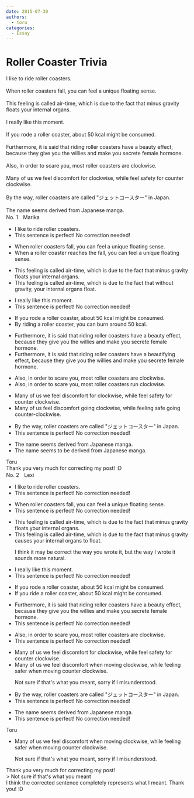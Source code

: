 ```yaml
---
date: 2015-07-30
authors:
  - toru
categories:
  - Essay
---
```


<h1 id="subject_show">Roller Coaster Trivia</h1>
<div class="date" hidden>Jul 30, 2015 10:47</div>
<div id="post"><div id="body_show_ori">
I like to ride roller coasters.<br/><br/>When roller coasters fall, you can feel a unique floating sense.<br/><br/>This feeling is called air-time, which is due to the fact that minus gravity floats your internal organs.<br/><br/>I really like this moment.<br/><br/>If you rode a roller coaster, about 50 kcal might be consumed.<br/><br/>Furthermore, it is said that riding roller coasters have a beauty effect, because they give you the willies and make you secrete female hormone.<br/><br/>Also, in order to scare you, most roller coasters are clockwise.<br/><br/>Many of us we feel discomfort for clockwise, while feel safety for counter clockwise.<br/><br/>By the way, roller coasters are called "ジェットコースター" in Japan.<br/><br/>The name seems derived from Japanese manga.
</div></div>

<!-- more -->

<div id="block"><div class="first_name"> No. 1　<span class="just_name">Marika</span></div><div id="block2">
<ul class="correction_field">
<li class="incorrect">I like to ride roller coasters.</li>
<li class="corrected perfect">This sentence is perfect! No correction needed!</li>
</ul>
<ul class="correction_field">
<li class="incorrect">When roller coasters fall, you can feel a unique floating sense.</li>
<li class="corrected correct">
When a roller coaster reaches the fall, you can feel a unique floating sense.
</li>
</ul>
<ul class="correction_field">
<li class="incorrect">This feeling is called air-time, which is due to the fact that minus gravity floats your internal organs.</li>
<li class="corrected correct">
This feeling is called air-time, which is due to the fact that without gravity, your internal organs float.
</li>
</ul>
<ul class="correction_field">
<li class="incorrect">I really like this moment.</li>
<li class="corrected perfect">This sentence is perfect! No correction needed!</li>
</ul>
<ul class="correction_field">
<li class="incorrect">If you rode a roller coaster, about 50 kcal might be consumed.</li>
<li class="corrected correct">
By riding a roller coaster, you can burn around 50 kcal.
</li>
</ul>
<ul class="correction_field">
<li class="incorrect">Furthermore, it is said that riding roller coasters have a beauty effect, because they give you the willies and make you secrete female hormone.</li>
<li class="corrected correct">
Furthermore, it is said that riding roller coasters have a beautifying effect, because they give you the willies and make you secrete female hormone.
</li>
</ul>
<ul class="correction_field">
<li class="incorrect">Also, in order to scare you, most roller coasters are clockwise.</li>
<li class="corrected correct">
Also, in order to scare you, most roller coasters run clockwise.
</li>
</ul>
<ul class="correction_field">
<li class="incorrect">Many of us we feel discomfort for clockwise, while feel safety for counter clockwise.</li>
<li class="corrected correct">
Many of us feel discomfort going clockwise, while feeling safe going counter-clockwise.
</li>
</ul>
<ul class="correction_field">
<li class="incorrect">By the way, roller coasters are called "ジェットコースター" in Japan.</li>
<li class="corrected perfect">This sentence is perfect! No correction needed!</li>
</ul>
<ul class="correction_field">
<li class="incorrect">The name seems derived from Japanese manga.</li>
<li class="corrected correct">
The name seems to be derived from Japanese manga.
</li>
</ul>
</div><div class="name"><span class="just_name">Toru</span><br>
Thank you very much for correcting my post! :D
</div>
</div>
<div id="block"><div class="first_name"> No. 2　<span class="just_name">Lexi</span></div><div id="block2">
<ul class="correction_field">
<li class="incorrect">I like to ride roller coasters.</li>
<li class="corrected perfect">This sentence is perfect! No correction needed!</li>
</ul>
<ul class="correction_field">
<li class="incorrect">When roller coasters fall, you can feel a unique floating sense.</li>
<li class="corrected perfect">This sentence is perfect! No correction needed!</li>
</ul>
<ul class="correction_field">
<li class="incorrect">This feeling is called air-time, which is due to the fact that minus gravity floats your internal organs.</li>
<li class="corrected correct">
This feeling is called air-time, which is due to the fact that minus gravity <span class="f_blue">causes </span>your internal organs <span class="f_blue">to float</span>.
<p class="correction_comment">I think it may be correct the way you wrote it, but the way I wrote it sounds more natural.</p>
</li>
</ul>
<ul class="correction_field">
<li class="incorrect">I really like this moment.</li>
<li class="corrected perfect">This sentence is perfect! No correction needed!</li>
</ul>
<ul class="correction_field">
<li class="incorrect">If you rode a roller coaster, about 50 kcal might be consumed.</li>
<li class="corrected correct">
If you <span class="f_blue">ride</span> a roller coaster, about 50 kcal might be consumed.
</li>
</ul>
<ul class="correction_field">
<li class="incorrect">Furthermore, it is said that riding roller coasters have a beauty effect, because they give you the willies and make you secrete female hormone.</li>
<li class="corrected perfect">This sentence is perfect! No correction needed!</li>
</ul>
<ul class="correction_field">
<li class="incorrect">Also, in order to scare you, most roller coasters are clockwise.</li>
<li class="corrected perfect">This sentence is perfect! No correction needed!</li>
</ul>
<ul class="correction_field">
<li class="incorrect">Many of us we feel discomfort for clockwise, while feel safety for counter clockwise.</li>
<li class="corrected correct">
Many of us we feel discomfort <span class="f_blue">when moving</span> clockwise, while <span class="f_blue">feeling safer when moving </span>counter clockwise.
<p class="correction_comment">Not sure if that's what you meant, sorry if I misunderstood.</p>
</li>
</ul>
<ul class="correction_field">
<li class="incorrect">By the way, roller coasters are called "ジェットコースター" in Japan.</li>
<li class="corrected perfect">This sentence is perfect! No correction needed!</li>
</ul>
<ul class="correction_field">
<li class="incorrect">The name seems derived from Japanese manga.</li>
<li class="corrected perfect">This sentence is perfect! No correction needed!</li>
</ul>
</div><div class="name"><span class="just_name">Toru</span><br><div class="quote_field"><ul class="correction_field">
<li class="corrected correct">
Many of us we feel discomfort <span class="f_blue">when moving</span> clockwise, while <span class="f_blue">feeling safer when moving </span>counter clockwise.
<p class="correction_comment">
Not sure if that's what you meant, sorry if I misunderstood.
</p>
</li>
</ul></div>
Thank you very much for correcting my post!<br/>&gt; Not sure if that's what you meant<br/>I think the corrected sentence completely represents what I meant. Thank you! :D
</div>
</div>
